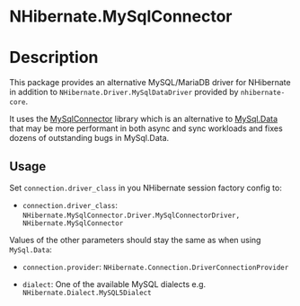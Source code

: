 # NHibernate.MySqlConnector

# Description

This package provides an alternative MySQL/MariaDB driver for NHibernate
in addition to `NHibernate.Driver.MySqlDataDriver` provided by `nhibernate-core`.

It uses the [MySqlConnector](https://github.com/mysql-net/MySqlConnector) library
which is an alternative to [MySql.Data](https://www.nuget.org/packages/MySql.Data/) 
that may be more performant in both async and sync workloads and fixes dozens of outstanding
bugs in MySql.Data.

## Usage

Set `connection.driver_class` in you NHibernate session factory config to:

 - `connection.driver_class`: `NHibernate.MySqlConnector.Driver.MySqlConnectorDriver, NHibernate.MySqlConnector` 

Values of the other parameters should stay the same as when using `MySql.Data`:

 - `connection.provider`: `NHibernate.Connection.DriverConnectionProvider`

 - `dialect`:  One of the available MySQL dialects e.g. `NHibernate.Dialect.MySQL5Dialect`